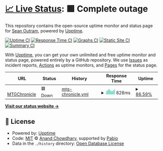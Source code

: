 # [📈 Live Status](https://status.sean.cyou): <!--live status--> **🟥 Complete outage**

This repository contains the open-source uptime monitor and status page for [Sean Outram](sean-outram.dev), powered by [Upptime](https://github.com/upptime/upptime).

[![Uptime CI](https://github.com/devramsean0/status/workflows/Uptime%20CI/badge.svg)](https://github.com/devramsean0/status/actions?query=workflow%3A%22Uptime+CI%22)
[![Response Time CI](https://github.com/devramsean0/status/workflows/Response%20Time%20CI/badge.svg)](https://github.com/devramsean0/status/actions?query=workflow%3A%22Response+Time+CI%22)
[![Graphs CI](https://github.com/devramsean0/status/workflows/Graphs%20CI/badge.svg)](https://github.com/devramsean0/status/actions?query=workflow%3A%22Graphs+CI%22)
[![Static Site CI](https://github.com/devramsean0/status/workflows/Static%20Site%20CI/badge.svg)](https://github.com/devramsean0/status/actions?query=workflow%3A%22Static+Site+CI%22)
[![Summary CI](https://github.com/devramsean0/status/workflows/Summary%20CI/badge.svg)](https://github.com/devramsean0/status/actions?query=workflow%3A%22Summary+CI%22)

With [Upptime](https://upptime.js.org), you can get your own unlimited and free uptime monitor and status page, powered entirely by a GitHub repository. We use [Issues](https://github.com/devramsean0/status/issues) as incident reports, [Actions](https://github.com/devramsean0/status/actions) as uptime monitors, and [Pages](https://status.sean.cyou) for the status page.

<!--start: status pages-->
<!-- This summary is generated by Upptime (https://github.com/upptime/upptime) -->
<!-- Do not edit this manually, your changes will be overwritten -->
<!-- prettier-ignore -->
| URL | Status | History | Response Time | Uptime |
| --- | ------ | ------- | ------------- | ------ |
| <img alt="" src="https://icons.duckduckgo.com/ip3/mtgchronicle.sean.cyou.ico" height="13"> [MTGChronicle](https://mtgchronicle.sean.cyou/up) | 🟥 Down | [mtg-chronicle.yml](https://github.com/devramsean0/status/commits/HEAD/history/mtg-chronicle.yml) | <details><summary><img alt="Response time graph" src="./graphs/mtg-chronicle/response-time-week.png" height="20"> 828ms</summary><br><a href="https://status.sean.cyou/history/mtg-chronicle"><img alt="Response time 632" src="https://img.shields.io/endpoint?url=https%3A%2F%2Fraw.githubusercontent.com%2Fdevramsean0%2Fstatus%2FHEAD%2Fapi%2Fmtg-chronicle%2Fresponse-time.json"></a><br><a href="https://status.sean.cyou/history/mtg-chronicle"><img alt="24-hour response time 935" src="https://img.shields.io/endpoint?url=https%3A%2F%2Fraw.githubusercontent.com%2Fdevramsean0%2Fstatus%2FHEAD%2Fapi%2Fmtg-chronicle%2Fresponse-time-day.json"></a><br><a href="https://status.sean.cyou/history/mtg-chronicle"><img alt="7-day response time 828" src="https://img.shields.io/endpoint?url=https%3A%2F%2Fraw.githubusercontent.com%2Fdevramsean0%2Fstatus%2FHEAD%2Fapi%2Fmtg-chronicle%2Fresponse-time-week.json"></a><br><a href="https://status.sean.cyou/history/mtg-chronicle"><img alt="30-day response time 711" src="https://img.shields.io/endpoint?url=https%3A%2F%2Fraw.githubusercontent.com%2Fdevramsean0%2Fstatus%2FHEAD%2Fapi%2Fmtg-chronicle%2Fresponse-time-month.json"></a><br><a href="https://status.sean.cyou/history/mtg-chronicle"><img alt="1-year response time 632" src="https://img.shields.io/endpoint?url=https%3A%2F%2Fraw.githubusercontent.com%2Fdevramsean0%2Fstatus%2FHEAD%2Fapi%2Fmtg-chronicle%2Fresponse-time-year.json"></a></details> | <details><summary><a href="https://status.sean.cyou/history/mtg-chronicle">86.59%</a></summary><a href="https://status.sean.cyou/history/mtg-chronicle"><img alt="All-time uptime 97.42%" src="https://img.shields.io/endpoint?url=https%3A%2F%2Fraw.githubusercontent.com%2Fdevramsean0%2Fstatus%2FHEAD%2Fapi%2Fmtg-chronicle%2Fuptime.json"></a><br><a href="https://status.sean.cyou/history/mtg-chronicle"><img alt="24-hour uptime 44.98%" src="https://img.shields.io/endpoint?url=https%3A%2F%2Fraw.githubusercontent.com%2Fdevramsean0%2Fstatus%2FHEAD%2Fapi%2Fmtg-chronicle%2Fuptime-day.json"></a><br><a href="https://status.sean.cyou/history/mtg-chronicle"><img alt="7-day uptime 86.59%" src="https://img.shields.io/endpoint?url=https%3A%2F%2Fraw.githubusercontent.com%2Fdevramsean0%2Fstatus%2FHEAD%2Fapi%2Fmtg-chronicle%2Fuptime-week.json"></a><br><a href="https://status.sean.cyou/history/mtg-chronicle"><img alt="30-day uptime 96.47%" src="https://img.shields.io/endpoint?url=https%3A%2F%2Fraw.githubusercontent.com%2Fdevramsean0%2Fstatus%2FHEAD%2Fapi%2Fmtg-chronicle%2Fuptime-month.json"></a><br><a href="https://status.sean.cyou/history/mtg-chronicle"><img alt="1-year uptime 97.42%" src="https://img.shields.io/endpoint?url=https%3A%2F%2Fraw.githubusercontent.com%2Fdevramsean0%2Fstatus%2FHEAD%2Fapi%2Fmtg-chronicle%2Fuptime-year.json"></a></details>

<!--end: status pages-->

[**Visit our status website →**](https://status.sean.cyou)

## 📄 License

- Powered by: [Upptime](https://github.com/upptime/upptime)
- Code: [MIT](./LICENSE) © [Anand Chowdhary](https://anandchowdhary.com), supported by [Pabio](https://pabio.com)
- Data in the `./history` directory: [Open Database License](https://opendatacommons.org/licenses/odbl/1-0/)
